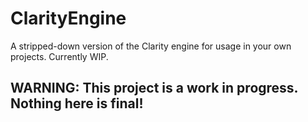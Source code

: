 # ClarityEngine
A stripped-down version of the Clarity engine for usage in your own projects. Currently WIP.

## WARNING: This project is a **work in progress**. Nothing here is final!
